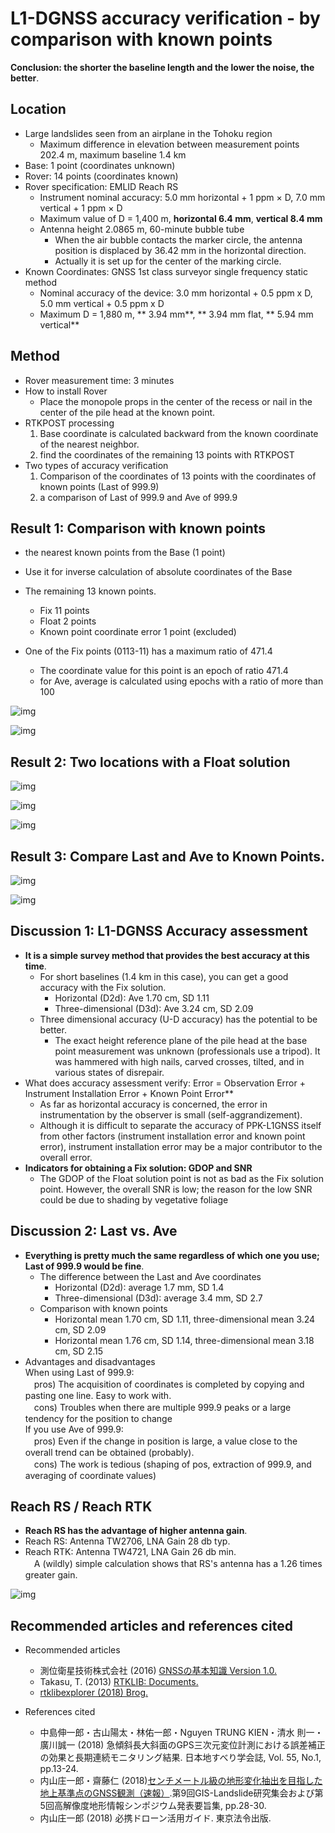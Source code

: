 # L1-DGNSS accuracy verification - by comparison with known points
**Conclusion: the shorter the baseline length and the lower the noise, the better**.

## Location

- Large landslides seen from an airplane in the Tohoku region
  - Maximum difference in elevation between measurement points 202.4 m, maximum baseline 1.4 km
- Base: 1 point (coordinates unknown)
- Rover: 14 points (coordinates known)
- Rover specification: EMLID Reach RS
  - Instrument nominal accuracy: 5.0 mm horizontal + 1 ppm × D, 7.0 mm vertical + 1 ppm × D
  - Maximum value of D = 1,400 m, **horizontal 6.4 mm**, **vertical 8.4 mm**
  - Antenna height 2.0865 m, 60-minute bubble tube  
      - When the air bubble contacts the marker circle, the antenna position is displaced by 36.42 mm in the horizontal direction.
      - Actually it is set up for the center of the marking circle.
- Known Coordinates: GNSS 1st class surveyor single frequency static method
  - Nominal accuracy of the device: 3.0 mm horizontal + 0.5 ppm x D, 5.0 mm vertical + 0.5 ppm x D
  - Maximum D = 1,880 m, ** 3.94 mm**, ** 3.94 mm flat, ** 5.94 mm vertical**

## Method

- Rover measurement time: 3 minutes
- How to install Rover
  - Place the monopole props in the center of the recess or nail in the center of the pile head at the known point.
- RTKPOST processing
  1. Base coordinate is calculated backward from the known coordinate of the nearest neighbor.
  2. find the coordinates of the remaining 13 points with RTKPOST
- Two types of accuracy verification
  1. Comparison of the coordinates of 13 points with the coordinates of known points (Last of 999.9)
  2. a comparison of Last of 999.9 and Ave of 999.9

## Result 1: Comparison with known points
- the nearest known points from the Base (1 point)
- Use it for inverse calculation of absolute coordinates of the Base

- The remaining 13 known points.
  - Fix 11 points
  - Float 2 points
  - Known point coordinate error 1 point (excluded)

- One of the Fix points (0113-11) has a maximum ratio of 471.4  
  - The coordinate value for this point is an epoch of ratio 471.4
  - for Ave, average is calculated using epochs with a ratio of more than 100
  
![img](./pic/1.png)

![img](./pic/2.png)

## Result 2: Two locations with a Float solution

![img](./pic/3.png)

![img](./pic/4.png)

![img](./pic/5.png)

## Result 3: Compare Last and Ave to Known Points.

![img](./pic/7.png)

![img](./pic/6.png)

## Discussion 1: L1-DGNSS Accuracy assessment

- **It is a simple survey method that provides the best accuracy at this time**.
  - For short baselines (1.4 km in this case), you can get a good accuracy with the Fix solution.
    - Horizontal (D2d): Ave 1.70 cm, SD 1.11
    - Three-dimensional (D3d): Ave 3.24 cm, SD 2.09
  - Three dimensional accuracy (U-D accuracy) has the potential to be better.
    - The exact height reference plane of the pile head at the base point measurement was unknown (professionals use a tripod). It was hammered with high nails, carved crosses, tilted, and in various states of disrepair.
- What does accuracy assessment verify: Error = Observation Error + Instrument Installation Error + Known Point Error**
  - As far as horizontal accuracy is concerned, the error in instrumentation by the observer is small (self-aggrandizement).
  - Although it is difficult to separate the accuracy of PPK-L1GNSS itself from other factors (instrument installation error and known point error), instrument installation error may be a major contributor to the overall error.
- **Indicators for obtaining a Fix solution: GDOP and SNR**
  - The GDOP of the Float solution point is not as bad as the Fix solution point. However, the overall SNR is low; the reason for the low SNR could be due to shading by vegetative foliage

## Discussion 2: Last vs. Ave

- **Everything is pretty much the same regardless of which one you use; Last of 999.9 would be fine**.
  - The difference between the Last and Ave coordinates
    - Horizontal (D2d): average 1.7 mm, SD 1.4
    - Three-dimensional (D3d): average 3.4 mm, SD 2.7
  - Comparison with known points
    - Horizontal mean 1.70 cm, SD 1.11, three-dimensional mean 3.24 cm, SD 2.09
    - Horizontal mean 1.76 cm, SD 1.14, three-dimensional mean 3.18 cm, SD 2.15
- Advantages and disadvantages  
When using Last of 999.9:  
　pros) The acquisition of coordinates is completed by copying and pasting one line. Easy to work with.  
　cons) Troubles when there are multiple 999.9 peaks or a large tendency for the position to change  
If you use Ave of 999.9:  
　pros) Even if the change in position is large, a value close to the overall trend can be obtained (probably).  
　cons) The work is tedious (shaping of pos, extraction of 999.9, and averaging of coordinate values)

## Reach RS / Reach RTK

- **Reach RS has the advantage of higher antenna gain**.
- Reach RS: Antenna TW2706, LNA Gain 28 db typ.
- Reach RTK: Antenna TW4721, LNA Gain 26 db min.  
　A (wildly) simple calculation shows that RS's antenna has a 1.26 times greater gain.

![img](./pic/8.png)

## Recommended articles and references cited

- Recommended articles
  - 測位衛星技術株式会社 (2016) [GNSSの基本知識 Version 1.0.](
https://gnss.co.jp/wp-content/uploads/2016/07/ddd790b4eae745d43594c4f302b14761.pdf)  
  - Takasu, T. (2013) [RTKLIB: Documents.](
http://www.rtklib.com/rtklib_document.htm)
  - [rtklibexplorer (2018) Brog.](
https://rtklibexplorer.wordpress.com/)

- References cited
  - 中島伸一郎・古山陽太・林佑一郎・Nguyen TRUNG KIEN・清水 則一・廣川誠一 (2018) 急傾斜長大斜面のGPS三次元変位計測における誤差補正の効果と長期連続モニタリング結果. 日本地すべり学会誌, Vol. 55, No.1, pp.13-24.
  - 内山庄一郎・齋藤仁 (2018)[センチメートル級の地形変化抽出を目指した地上基準点のGNSS観測（速報）](https://drive.google.com/file/d/1lU5Ps7krNI9C8k60ENFrOaDnGGLRdAPD/view).第9回GIS-Landslide研究集会および第5回高解像度地形情報シンポジウム発表要旨集, pp.28-30.
  - 内山庄一郎 (2018) 必携ドローン活用ガイド. 東京法令出版.
